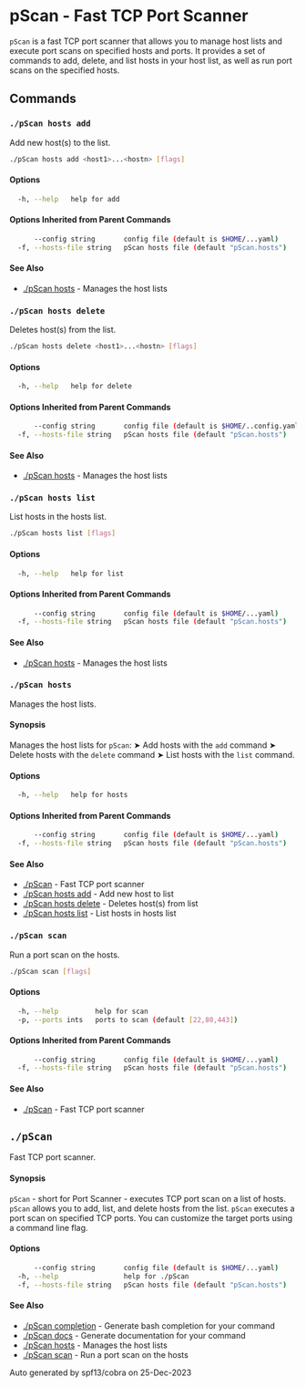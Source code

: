# pScan - Fast TCP Port Scanner

`pScan` is a fast TCP port scanner that allows you to manage host lists and execute port scans on specified hosts and ports. It provides a set of commands to add, delete, and list hosts in your host list, as well as run port scans on the specified hosts.

## Commands

### `./pScan hosts add`

Add new host(s) to the list.

```sh
./pScan hosts add <host1>...<hostn> [flags]
```

#### Options

```sh
  -h, --help   help for add
```

#### Options Inherited from Parent Commands

```sh
      --config string       config file (default is $HOME/...yaml)
  -f, --hosts-file string   pScan hosts file (default "pScan.hosts")
```

#### See Also

* [./pScan hosts](./pScan_hosts.md) - Manages the host lists

### `./pScan hosts delete`

Deletes host(s) from the list.

```sh
./pScan hosts delete <host1>...<hostn> [flags]
```

#### Options

```sh
  -h, --help   help for delete
```

#### Options Inherited from Parent Commands

```sh
      --config string       config file (default is $HOME/..config.yaml)
  -f, --hosts-file string   pScan hosts file (default "pScan.hosts")
```

#### See Also

* [./pScan hosts](./pScan_hosts.md) - Manages the host lists

### `./pScan hosts list`

List hosts in the hosts list.

```sh
./pScan hosts list [flags]
```

#### Options

```sh
  -h, --help   help for list
```

#### Options Inherited from Parent Commands

```sh
      --config string       config file (default is $HOME/...yaml)
  -f, --hosts-file string   pScan hosts file (default "pScan.hosts")
```

#### See Also

* [./pScan hosts](./pScan_hosts.md) - Manages the host lists

### `./pScan hosts`

Manages the host lists.

#### Synopsis

Manages the host lists for `pScan`:
	➤ Add hosts with the `add` command
	➤ Delete hosts with the `delete` command
	➤ List hosts with the `list` command.

#### Options

```sh
  -h, --help   help for hosts
```

#### Options Inherited from Parent Commands

```sh
      --config string       config file (default is $HOME/...yaml)
  -f, --hosts-file string   pScan hosts file (default "pScan.hosts")
```

#### See Also

* [./pScan](./pScan.md) - Fast TCP port scanner
* [./pScan hosts add](./pScan_hosts_add.md) - Add new host to list
* [./pScan hosts delete](./pScan_hosts_delete.md) - Deletes host(s) from list
* [./pScan hosts list](./pScan_hosts_list.md) - List hosts in hosts list

### `./pScan scan`

Run a port scan on the hosts.

```sh
./pScan scan [flags]
```

#### Options

```sh
  -h, --help         help for scan
  -p, --ports ints   ports to scan (default [22,80,443])
```

#### Options Inherited from Parent Commands

```sh
      --config string       config file (default is $HOME/...yaml)
  -f, --hosts-file string   pScan hosts file (default "pScan.hosts")
```

#### See Also

* [./pScan](./pScan.md) - Fast TCP port scanner

## `./pScan`

Fast TCP port scanner.

#### Synopsis

`pScan` - short for Port Scanner - executes TCP port scan
  on a list of hosts.
  `pScan` allows you to add, list, and delete hosts from the list.
  `pScan` executes a port scan on specified TCP ports. You can customize the
  target ports using a command line flag.

#### Options

```sh
      --config string       config file (default is $HOME/...yaml)
  -h, --help                help for ./pScan
  -f, --hosts-file string   pScan hosts file (default "pScan.hosts")
```

#### See Also

* [./pScan completion](./pScan_completion.md) - Generate bash completion for your command
* [./pScan docs](./pScan_docs.md) - Generate documentation for your command
* [./pScan hosts](./pScan_hosts.md) - Manages the host lists
* [./pScan scan](./pScan_scan.md) - Run a port scan on the hosts

Auto generated by spf13/cobra on 25-Dec-2023